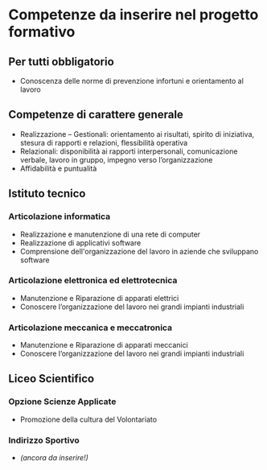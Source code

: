 # Competenze da inserire nel progetto formativo

## Per tutti obbligatorio
- Conoscenza delle norme di prevenzione infortuni e orientamento al lavoro

## Competenze di carattere generale
- Realizzazione – Gestionali: orientamento ai risultati, spirito di iniziativa, stesura di rapporti e relazioni, flessibilità operativa
- Relazionali: disponibilità ai rapporti interpersonali, comunicazione verbale, lavoro in gruppo, impegno verso l’organizzazione
- Affidabilità e puntualità

## Istituto tecnico

### Articolazione informatica
- Realizzazione e manutenzione di una rete di computer
- Realizzazione di applicativi software
- Comprensione dell'organizzazione del lavoro in aziende che sviluppano software


### Articolazione elettronica ed elettrotecnica
- Manutenzione e Riparazione di apparati elettrici
- Conoscere l’organizzazione del lavoro nei grandi impianti industriali

### Articolazione meccanica e meccatronica
- Manutenzione e Riparazione di apparati meccanici
- Conoscere l’organizzazione del lavoro nei grandi impianti industriali

## Liceo Scientifico
### Opzione Scienze Applicate
- Promozione della cultura del Volontariato

### Indirizzo Sportivo
- _(ancora da inserire!)_

